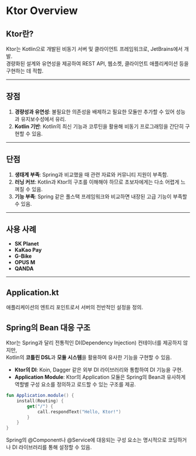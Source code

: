 # Ktor Overview

## Ktor란?
Ktor는 Kotlin으로 개발된 비동기 서버 및 클라이언트 프레임워크로, JetBrains에서 개발.  
경량화된 설계와 유연성을 제공하여 REST API, 웹소켓, 클라이언트 애플리케이션 등을 구현하는 데 적합.

---

## 장점
1. **경량성과 유연성**: 불필요한 의존성을 배제하고 필요한 모듈만 추가할 수 있어 성능과 유지보수성에서 유리.
2. **Kotlin 기반**: Kotlin의 최신 기능과 코루틴을 활용해 비동기 프로그래밍을 간단히 구현할 수 있음.

---

## 단점
1. **생태계 부족**: Spring과 비교했을 때 관련 자료와 커뮤니티 지원이 부족함.
2. **러닝 커브**: Kotlin과 Ktor의 구조를 이해해야 하므로 초보자에게는 다소 어렵게 느껴질 수 있음.
3. **기능 부족**: Spring 같은 풀스택 프레임워크와 비교하면 내장된 고급 기능이 부족할 수 있음.

---

## 사용 사례
- **SK Planet**
- **KaKao Pay**
- **G-Bike** 
- **OPUS M**
- **QANDA**


---

## Application.kt
애플리케이션의 엔트리 포인트로서 서버의 전반적인 설정을 정의.

## Spring의 Bean 대응 구조
Ktor는 Spring과 달리 전통적인 DI(Dependency Injection) 컨테이너를 제공하지 않지만,  
Kotlin의 **코틀린 DSL**과 **모듈 시스템**을 활용하여 유사한 기능을 구현할 수 있음.

- **Ktor의 DI**: Koin, Dagger 같은 외부 DI 라이브러리와 통합하여 DI 기능을 구현.
- **Application Module**: Ktor의 Application 모듈은 Spring의 Bean과 유사하게 역할별 구성 요소를 정의하고 로드할 수 있는 구조를 제공.

```kotlin
fun Application.module() {
    install(Routing) {
        get("/") {
            call.respondText("Hello, Ktor!")
        }
    }
}
```

Spring의 @Component나 @Service에 대응되는 구성 요소는 명시적으로 코딩하거나 DI 라이브러리를 통해 설정할 수 있음.
